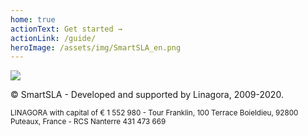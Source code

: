 ```yaml
---
home: true
actionText: Get started →
actionLink: /guide/
heroImage: /assets/img/SmartSLA_en.png
---
```

<div class="footer">
<img src="/assets/img/linagora.png" />
<p>© SmartSLA - Developed and supported by Linagora, 2009-2020.</p>
<small>LINAGORA with capital of € 1 552 980 - Tour Franklin, 100 Terrace Boieldieu, 92800 Puteaux, France - RCS Nanterre 431 473 669</small>
</div>
